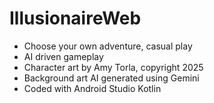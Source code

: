 # IllusionaireWeb

* Choose your own adventure, casual play
* AI driven gameplay
* Character art by Amy Torla, copyright 2025
* Background art AI generated using Gemini
* Coded with Android Studio Kotlin
